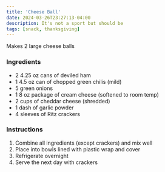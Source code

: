 ```yaml
---
title: 'Cheese Ball'
date: 2024-03-26T23:27:13-04:00
description: It's not a sport but should be
tags: [snack, thanksgiving]
---
```


Makes 2 large cheese balls

### Ingredients

- 2 4.25 oz cans of deviled ham
- 1 4.5 oz can of chopped green chilis (mild)
- 5 green onions
- 1 8 oz package of cream cheese (softened to room temp)
- 2 cups of cheddar cheese (shredded)
- 1 dash of garlic powder
- 4 sleeves of Ritz crackers

### Instructions

1. Combine all ingredients (except crackers) and mix well
2. Place into bowls lined with plastic wrap and cover
3. Refrigerate overnight
4. Serve the next day with crackers

